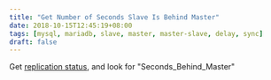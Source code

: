 ```yaml
---
title: "Get Number of Seconds Slave Is Behind Master"
date: 2018-10-15T12:45:19+08:00
tags: [mysql, mariadb, slave, master, master-slave, delay, sync]
draft: false
---
```

Get <a href="/post/get-replication-status-in-slave/">replication status</a>, and look for "Seconds_Behind_Master"

